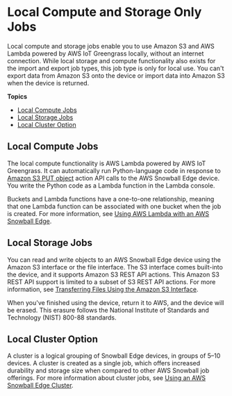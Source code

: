 # Local Compute and Storage Only Jobs<a name="computetype"></a>

Local compute and storage jobs enable you to use Amazon S3 and AWS Lambda powered by AWS IoT Greengrass locally, without an internet connection\. While local storage and compute functionality also exists for the import and export job types, this job type is only for local use\. You can't export data from Amazon S3 onto the device or import data into Amazon S3 when the device is returned\. 

**Topics**
+ [Local Compute Jobs](#aboutcompute)
+ [Local Storage Jobs](#aboutstorage)
+ [Local Cluster Option](#clusteroption)

## Local Compute Jobs<a name="aboutcompute"></a>

The local compute functionality is AWS Lambda powered by AWS IoT Greengrass\. It can automatically run Python\-language code in response to [Amazon S3 PUT object](https://docs.aws.amazon.com/AmazonS3/latest/API/RESTObjectPUT.html) action API calls to the AWS Snowball Edge device\. You write the Python code as a Lambda function in the Lambda console\.

Buckets and Lambda functions have a one\-to\-one relationship, meaning that one Lambda function can be associated with one bucket when the job is created\. For more information, see [Using AWS Lambda with an AWS Snowball Edge](using-lambda.md)\.

## Local Storage Jobs<a name="aboutstorage"></a>

You can read and write objects to an AWS Snowball Edge device using the Amazon S3 interface or the file interface\. The S3 interface comes built\-into the device, and it supports Amazon S3 REST API actions\. This Amazon S3 REST API support is limited to a subset of S3 REST API actions\. For more information, see [Transferring Files Using the Amazon S3 Interface](using-adapter.md)\.

When you've finished using the device, return it to AWS, and the device will be erased\. This erasure follows the National Institute of Standards and Technology \(NIST\) 800\-88 standards\.

## Local Cluster Option<a name="clusteroption"></a>

A cluster is a logical grouping of Snowball Edge devices, in groups of 5–10 devices\. A cluster is created as a single job, which offers increased durability and storage size when compared to other AWS Snowball job offerings\. For more information about cluster jobs, see [Using an AWS Snowball Edge Cluster](UsingCluster.md)\.